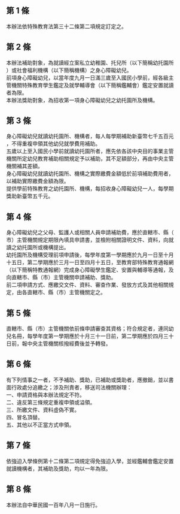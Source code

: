 第 1 條
-------
本辦法依特殊教育法第三十二條第二項規定訂定之。

第 2 條
-------
本辦法補助對象，為就讀經立案私立幼稚園、托兒所（以下簡稱幼托園所  
）或社會福利機構（以下簡稱機構）之身心障礙幼兒。  
前項身心障礙幼兒，以當年度九月一日滿三歲至入國民小學前，經各級主  
管機關特殊教育學生鑑定及就學輔導會（以下簡稱鑑輔會）鑑定安置就讀  
者為限。  
本辦法獎助對象，為招收第一項身心障礙幼兒之幼托園所及機構。

第 3 條
-------
身心障礙幼兒就讀幼托園所、機構者，每人每學期補助新臺幣七千五百元  
，不得重複申領其他幼兒就學費用補助。  
五歲以上至入國民小學前就讀幼托園所者，應先依各該中央目的事業主管  
機關所定幼兒教育補助相關規定予以補助，其不足額部分，再由中央主管  
機關補其差額。  
身心障礙幼兒就讀幼托園所、機構之實際繳費金額低於前項補助費用者，  
以補助實際繳費金額為限。  
提供學前特殊教育之幼托園所、機構，每招收身心障礙幼兒一人，每學期  
獎助新臺幣五千元。

第 4 條
-------
身心障礙幼兒之父母、監護人或相關人員申請補助費，應於直轄市、縣（  
市）主管機關規定期限內填具申請書，並檢附相關證明文件、資料，向就  
讀之幼托園所或機構提出。  
幼托園所及機構受理前項申請後，每學年度第一學期應於九月一日至十月  
十五日，第二學期應於三月一日至四月十五日，至教育部特殊教育通報網  
（以下簡稱特教通報網）完成身心障礙學生鑑定、安置與輔導等通報，及  
向直轄市、縣（市）主管機關申請補助、獎助。  
前二項申請方式、應繳交文件、資料、審查作業、發放方式及其他相關規  
定，由各直轄市、縣（市）主管機關定之。

第 5 條
-------
直轄市、縣（市）主管機關依前條申請審查其資格；符合規定者，連同幼  
兒名冊，每學年度第一學期應於十月三十一日前，第二學期應於四月三十  
日前，報中央主管機關核撥經費後並予轉發。

第 6 條
-------
有下列情事之一者，不予補助、獎助，已補助或獎助者，應撤銷，並以書  
面行政處分追繳之；涉及刑責者，移送司法機關辦理：  
一、申請資格與本辦法規定不符。  
二、違反第三條規定重複申領或溢領。  
三、所繳文件、資料虛偽不實。  
四、冒名頂替。  
五、其他以不正當方式申領。

第 7 條
-------
依強迫入學條例第十二條第二項規定得免強迫入學，並經鑑輔會鑑定安置  
就讀機構者，其補助及獎助，均以一年為限。

第 8 條
-------
本辦法自中華民國一百年八月一日施行。

